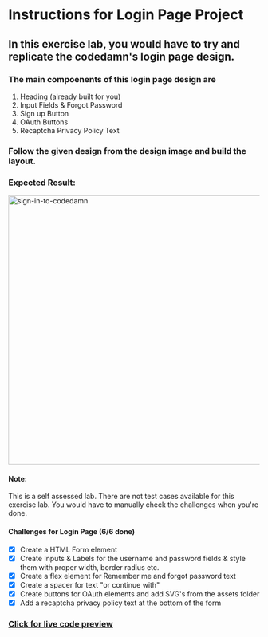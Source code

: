 # Instructions for Login Page Project

## In this exercise lab, you would have to try and replicate the codedamn's login page design.

### The main compoenents of this login page design are

1. Heading (already built for you)
2. Input Fields & Forgot Password
3. Sign up Button
4. OAuth Buttons
5. Recaptcha Privacy Policy Text

### Follow the given design from the design image and build the layout.

### Expected Result:

<img width="540" alt="sign-in-to-codedamn" src="https://github.com/selimbiber/30Day30Project-HTML5-CSS3-Challenges/assets/117529414/00244bd7-850a-4e11-bb25-254b2f72b750">

#### Note:

This is a self assessed lab. There are not test cases available for this exercise lab. You would have to manually check the challenges when you're done.

#### Challenges for Login Page (6/6 done)

- [x] Create a HTML Form element
- [x] Create Inputs & Labels for the username and password fields & style them with proper width, border radius etc.
- [x] Create a flex element for Remember me and forgot password text
- [x] Create a spacer for text "or continue with"
- [x] Create buttons for OAuth elements and add SVG's from the assets folder
- [x] Add a recaptcha privacy policy text at the bottom of the form

### [Click for live code preview](https://selimbiber.github.io/Vanilla-CSS-Challenges/Day04-login-page/)
